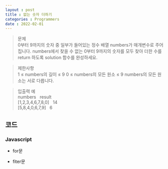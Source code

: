 ```yaml
---
layout : post
title : 없는 숫자 더하기
categories : Programmers
date : 2022-02-01
---
```

> 문제<br>
0부터 9까지의 숫자 중 일부가 들어있는 정수 배열 numbers가 매개변수로 주어집니다. numbers에서 찾을 수 없는 0부터 9까지의 숫자를 모두 찾아 더한 수를 return 하도록 solution 함수를 완성하세요.

> 제한사항<br>
1 ≤ numbers의 길이 ≤ 9
0 ≤ numbers의 모든 원소 ≤ 9
numbers의 모든 원소는 서로 다릅니다.

> 입출력 예<br>
numbers &nbsp; result<br>
[1,2,3,4,6,7,8,0] &nbsp; 14<br>
[5,8,4,0,6,7,9] &nbsp; 6<br>

## 코드
### Javascript

* for문
<script src="https://gist.github.com/kwontaehoon/11a5b8caee7ffd3e321da1624688612a.js"></script>

* fiter문
<script src="https://gist.github.com/kwontaehoon/e60f13a9bc5864777ad5b4c8ddd589de.js"></script>
